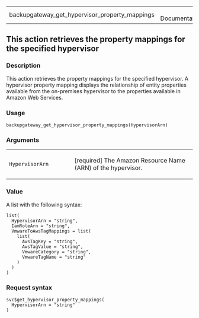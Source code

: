 <table style="width: 100%;">
<tbody>
<tr class="odd">
<td>backupgateway_get_hypervisor_property_mappings</td>
<td style="text-align: right;">R Documentation</td>
</tr>
</tbody>
</table>

## This action retrieves the property mappings for the specified hypervisor

### Description

This action retrieves the property mappings for the specified
hypervisor. A hypervisor property mapping displays the relationship of
entity properties available from the on-premises hypervisor to the
properties available in Amazon Web Services.

### Usage

    backupgateway_get_hypervisor_property_mappings(HypervisorArn)

### Arguments

<table>
<colgroup>
<col style="width: 35%" />
<col style="width: 65%" />
</colgroup>
<tbody>
<tr class="odd">
<td><code
id="backupgateway_get_hypervisor_property_mappings_:_HypervisorArn">HypervisorArn</code></td>
<td><p>[required] The Amazon Resource Name (ARN) of the
hypervisor.</p></td>
</tr>
</tbody>
</table>

### Value

A list with the following syntax:

    list(
      HypervisorArn = "string",
      IamRoleArn = "string",
      VmwareToAwsTagMappings = list(
        list(
          AwsTagKey = "string",
          AwsTagValue = "string",
          VmwareCategory = "string",
          VmwareTagName = "string"
        )
      )
    )

### Request syntax

    svc$get_hypervisor_property_mappings(
      HypervisorArn = "string"
    )
